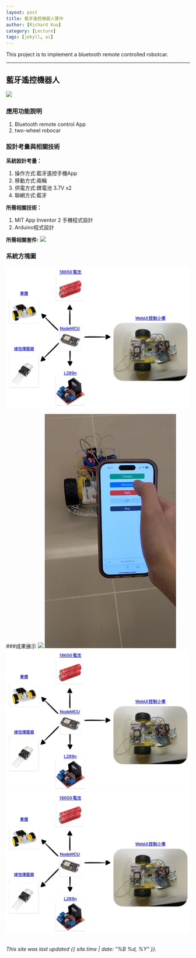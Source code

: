 ```yaml
---
layout: post
title: 藍牙遙控機器人實作
author: [Richard Kuo]
category: [Lecture]
tags: [jekyll, ai]
---
```


This project is to implement a bluetooth remote controlled robotcar.

---
## 藍牙遙控機器人
![](https://github.com/rkuo2023/MCU-project/blob/main/images/ESP32_RoboCar.jpg?raw=true)


### 應用功能說明
1. Bluetooth remote control App 
2. two-wheel robocar

### 設計考量與相關技術
**系統設計考量：**<br>
1. 操作方式:藍牙遙控手機App
2. 移動方式:兩輪 
3. 供電方式:鋰電池 3.7V x2
4. 聯網方式:藍牙

**所需相關技術：**
1. MIT App Inventor 2 手機程式設計 
2. Arduino程式設計

**所需相關套件:**
![](https://image.ruten.com.tw/g2/8/d4/16/21440347657238_872.jpg)

### 系統方塊圖
![](https://github.com/Mkyzzzzz/MCU-project/blob/main/WebUI_car.jpg)

###成果展示
![](https://github.com/Mkyzzzzz/MCU-project/blob/main/forward_stop.gif)
![](https://github.com/Mkyzzzzz/MCU-project/blob/main/back.gif)
![](https://github.com/Mkyzzzzz/MCU-project/blob/main/WebUI_car.jpg)
![](https://github.com/Mkyzzzzz/MCU-project/blob/main/WebUI_car.jpg)
<br>
<br>

*This site was last updated {{ site.time | date: "%B %d, %Y" }}.*


